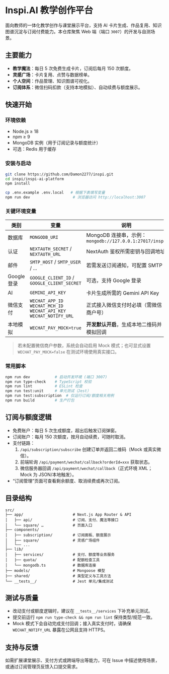 # Inspi.AI 教学创作平台

面向教师的一体化教学创作与课堂展示平台，支持 AI 卡片生成、作品复用、知识图谱沉淀与订阅付费能力。本仓库聚焦 Web 端（端口 `3007`）的开发与自测场景。

## 主要能力

- **教学魔法**：每日 5 次免费生成卡片，订阅后每月 150 次额度。
- **灵感广场**：卡片复用、点赞与数据榜单。
- **个人空间**：作品管理、知识图谱可视化。
- **订阅体系**：微信扫码扣款（支持本地模拟）、自动续费与额度展示。

## 快速开始

### 环境依赖

- Node.js ≥ 18
- npm ≥ 9
- MongoDB 实例（用于订阅记录与额度统计）
- 可选：Redis 用于缓存

### 安装与启动

```bash
git clone https://github.com/Damon2277/inspi.git
cd inspi/inspi-ai-platform
npm install

cp .env.example .env.local   # 根据下表填写变量
npm run dev                   # 浏览器访问 http://localhost:3007
```

### 关键环境变量

| 类别 | 变量 | 说明 |
|------|------|------|
| 数据库 | `MONGODB_URI` | MongoDB 连接串，示例：`mongodb://127.0.0.1:27017/inspi` |
| 认证 | `NEXTAUTH_SECRET` / `NEXTAUTH_URL` | NextAuth 鉴权所需密钥与回调地址 |
| 邮件 | `SMTP_HOST` / `SMTP_USER` / ... | 若需发送订阅通知，可配置 SMTP |
| Google 登录 | `GOOGLE_CLIENT_ID` / `GOOGLE_CLIENT_SECRET` | 可选，支持 Google 登录 |
| AI | `GEMINI_API_KEY` | 卡片生成所需的 Gemini API Key |
| 微信支付 | `WECHAT_APP_ID`<br>`WECHAT_MCH_ID`<br>`WECHAT_API_KEY`<br>`WECHAT_NOTIFY_URL` | 正式接入微信支付时必填（需微信商户号） |
| 本地模拟 | `WECHAT_PAY_MOCK=true` | **开发默认开启**，生成本地二维码并模拟回调 |

> 若未配置微信商户参数，系统会自动启用 Mock 模式；也可显式设置 `WECHAT_PAY_MOCK=false` 在测试环境使用真实接口。

### 常用脚本

```bash
npm run dev           # 启动开发环境 (端口 3007)
npm run type-check    # TypeScript 校验
npm run lint          # ESLint 检查
npm run test:unit     # 单元测试（Jest）
npm run test:subscription  # 仅运行订阅/额度相关用例
npm run build         # 生产打包
```

## 订阅与额度逻辑

- 免费账户：每日 5 次生成额度，超出后触发订阅弹窗。
- 订阅账户：每月 150 次额度，按月自动续费，可随时取消。
- 支付链路：
  1. `/api/subscription/subscribe` 创建订单并返回二维码（Mock 或真实微信）。
  2. 前端轮询 `/api/payment/wechat/callback?orderId=xxx` 获取状态。
  3. 微信服务器回调 `/api/payment/wechat/callback`（正式环境 XML；Mock 为 JSON/本地触发）。
- “订阅管理”页面可查看剩余额度、取消续费或再次订阅。

## 目录结构

```
src/
├── app/                      # Next.js App Router & API
│   ├── api/                  # 订阅、支付、魔法等接口
│   └── square/ …             # 页面入口
├── components/
│   ├── subscription/         # 订阅面板、额度展示
│   ├── square/               # 灵感广场组件
│   └── ...
├── lib/
│   ├── services/             # 支付、额度等业务服务
│   ├── quota/                # 配额检查工具
│   └── mongodb.ts            # 数据库连接
├── models/                   # Mongoose 模型
├── shared/                   # 类型定义与工具方法
└── __tests__/                # Jest 单元/集成测试
```

## 测试与质量

- 改动支付或额度逻辑时，建议在 `__tests__/services` 下补充单元测试。
- 提交前运行 `npm run type-check && npm run lint` 保持类型/规范一致。
- Mock 模式下会自动完成支付回调；接入真实支付时，请确保 `WECHAT_NOTIFY_URL` 暴露在公网且支持 HTTPS。

## 支持与反馈

如需扩展课堂展示、支付方式或跨端导出等能力，可在 Issue 中描述使用场景，或通过订阅管理页反馈入口提交需求。
